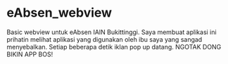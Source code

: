 # eAbsen_webview
Basic webview untuk eAbsen IAIN Bukittinggi. Saya membuat aplikasi ini prihatin melihat aplikasi yang digunakan oleh ibu saya yang sangad menyebalkan. Setiap beberapa detik iklan pop up datang. NGOTAK DONG BIKIN APP BOS!
